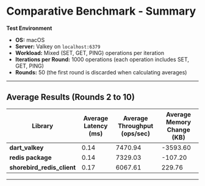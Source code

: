 # Comparative Benchmark - Summary

**Test Environment**  
- **OS:** macOS  
- **Server:** Valkey on `localhost:6379`  
- **Workload:** Mixed (SET, GET, PING) operations per iteration
- **Iterations per Round:** 1000 operations (each operation includes SET, GET, PING)
- **Rounds:** 50 (the first round is discarded when calculating averages)

---

## Average Results (Rounds 2 to 10)

| Library                    | Average Latency (ms) | Average Throughput (ops/sec) | Average Memory Change (KB) |
|----------------------------|----------------------|------------------------------|----------------------------|
| **dart_valkey**            | 0.14                 | 7470.94                      | -3593.60                   |
| **redis package**          | 0.14                 | 7329.03                      | -107.20                    |
| **shorebird_redis_client** | 0.17                 | 6067.61                      | 229.76                     |

---